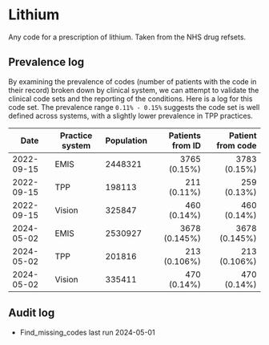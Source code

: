 # Lithium

Any code for a prescription of lithium. Taken from the NHS drug refsets.

## Prevalence log

By examining the prevalence of codes (number of patients with the code in their record) broken down by clinical system, we can attempt to validate the clinical code sets and the reporting of the conditions. Here is a log for this code set. The prevalence range `0.11% - 0.15%` suggests the code set is well defined across systems, with a slightly lower prevalence in TPP practices.

| Date       | Practice system | Population | Patients from ID | Patient from code |
| ---------- | --------------- | ---------- | ---------------: | ----------------: |
| 2022-09-15 | EMIS            | 2448321    |     3765 (0.15%) |      3783 (0.15%) |
| 2022-09-15 | TPP             | 198113     |      211 (0.11%) |       259 (0.13%) |
| 2022-09-15 | Vision          | 325847     |      460 (0.14%) |       460 (0.14%) |
| 2024-05-02 | EMIS            | 2530927    |    3678 (0.145%) |     3678 (0.145%) |
| 2024-05-02 | TPP             | 201816     |     213 (0.106%) |      213 (0.106%) |
| 2024-05-02 | Vision          | 335411     |      470 (0.14%) |       470 (0.14%) |

## Audit log

- Find_missing_codes last run 2024-05-01
